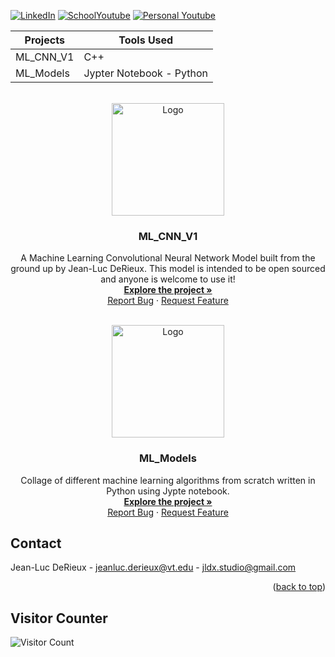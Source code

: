 <!-- Improved compatibility of back to top link: See: https://github.com/othneildrew/Best-README-Template/pull/73 -->
<a name="readme-top"></a>

[![LinkedIn][linkedin-shield]][linkedin-url]
[![SchoolYoutube][SchoolYoutube-shield]][SchoolYoutube-url]
[![Personal Youtube][PersonalYoutube-shield]][PersonalYoutube-url]


Projects  | Tools Used
--------- | ----------
ML_CNN_V1 | C++
ML_Models | Jypter Notebook - Python


<!-- PROJECT LOGO -->
<br />
<div align="center">
  <a href="https://github.com/github_username/repo_name">
    <img src="DALL·E 2023-02-08.png" alt="Logo" width="180" height="180">
  </a>

<h3 align="center">ML_CNN_V1</h3>

  <p align="center">
    A Machine Learning Convolutional Neural Network Model built from the ground up by Jean-Luc DeRieux. This model is intended to be open sourced and anyone is welcome to use it!
    <br />
    <a href="https://github.com/Jean-LucDeRieux/ML_CNN_V1"><strong>Explore the project »</strong></a>
    <br />
    <a href="https://github.com/Jean-LucDeRieux/ML_CNN_V1/issues">Report Bug</a>
    ·
    <a href="https://github.com/Jean-LucDeRieux/ML_CNN_V1/issues">Request Feature</a>
  </p>
</div>

<br />
<div align="center">
  <a href="https://github.com/github_username/repo_name">
    <img src="DALL·E 2023-10-17.jpg" alt="Logo" width="180" height="180">
  </a>

<h3 align="center">ML_Models</h3>
  <p align="center">
     Collage of different machine learning algorithms from scratch written in Python using Jypte notebook.
    <br />
    <a href="https://github.com/Jean-LucDeRieux/ML_Models"><strong>Explore the project »</strong></a>
    <br />
    <a href="https://github.com/Jean-LucDeRieux/ML_Models/issues">Report Bug</a>
    ·
    <a href="https://github.com/Jean-LucDeRieux/ML_Models/issues">Request Feature</a>
  </p>
</div>


<!-- CONTACT -->
## Contact

Jean-Luc DeRieux - jeanluc.derieux@vt.edu - jldx.studio@gmail.com

<p align="right">(<a href="#readme-top">back to top</a>)</p>


<!-- MARKDOWN LINKS & IMAGES -->
<!-- https://www.markdownguide.org/basic-syntax/#reference-style-links -->
## Visitor Counter
![Visitor Count](https://profile-counter.glitch.me/{Jean-LucDeRieux}/count.svg)

[personalWeb-shield]: https://img.shields.io/badge/-Personal_Website-black.svg?style=for-the-badge&logo=Personal_Website&colorB=555
[personalWeb-url]: https://jean-lucderieux.github.io/JeanLucDeRieux.github.io/index

[SchoolYoutube-shield]: https://img.shields.io/badge/-School_Channel-black.svg?style=for-the-badge&logo=School_Channel&colorB=555
[SchoolYoutube-url]: https://www.youtube.com/@jean-lucderieux6877/featured

[PersonalYoutube-shield]: https://img.shields.io/badge/-Personal_Channel-black.svg?style=for-the-badge&logo=Personal_Channel&colorB=555
[PersonalYoutube-url]: https://www.youtube.com/@jldx/featured

[linkedin-shield]: https://img.shields.io/badge/-LinkedIn-black.svg?style=for-the-badge&logo=linkedin&colorB=555
[linkedin-url]: https://www.linkedin.com/in/jeanlucderieux/

[product-screenshot]: images/screenshot.png
[Next.js]: https://img.shields.io/badge/next.js-000000?style=for-the-badge&logo=nextdotjs&logoColor=white
[Next-url]: https://nextjs.org/
[React.js]: https://img.shields.io/badge/React-20232A?style=for-the-badge&logo=react&logoColor=61DAFB
[React-url]: https://reactjs.org/
[Vue.js]: https://img.shields.io/badge/Vue.js-35495E?style=for-the-badge&logo=vuedotjs&logoColor=4FC08D
[Vue-url]: https://vuejs.org/
[Angular.io]: https://img.shields.io/badge/Angular-DD0031?style=for-the-badge&logo=angular&logoColor=white
[Angular-url]: https://angular.io/
[Svelte.dev]: https://img.shields.io/badge/Svelte-4A4A55?style=for-the-badge&logo=svelte&logoColor=FF3E00
[Svelte-url]: https://svelte.dev/
[Laravel.com]: https://img.shields.io/badge/Laravel-FF2D20?style=for-the-badge&logo=laravel&logoColor=white
[Laravel-url]: https://laravel.com
[Bootstrap.com]: https://img.shields.io/badge/Bootstrap-563D7C?style=for-the-badge&logo=bootstrap&logoColor=white
[Bootstrap-url]: https://getbootstrap.com
[JQuery.com]: https://img.shields.io/badge/jQuery-0769AD?style=for-the-badge&logo=jquery&logoColor=white
[JQuery-url]: https://jquery.com 
